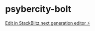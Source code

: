 # psybercity-bolt

[Edit in StackBlitz next generation editor ⚡️](https://stackblitz.com/~/github.com/mandarini/psybercity-bolt)